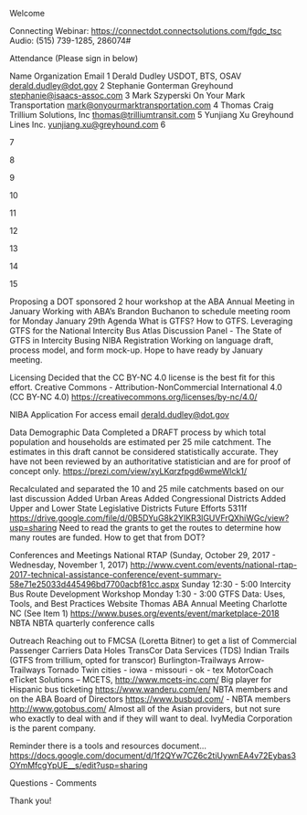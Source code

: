 
Welcome 

Connecting
	Webinar: https://connectdot.connectsolutions.com/fgdc_tsc
Audio: (515) 739-1285, 286074#

Attendance (Please sign in below)


Name
Organization
Email
1
Derald Dudley
USDOT, BTS, OSAV
derald.dudley@dot.gov
2
Stephanie Gonterman
Greyhound
stephanie@isaacs-assoc.com
3
Mark Szyperski
On Your Mark Transportation
mark@onyourmarktransportation.com
4
Thomas Craig
Trillium Solutions, Inc
thomas@trilliumtransit.com
5
Yunjiang Xu
Greyhound Lines Inc.
yunjiang.xu@greyhound.com
6






7






8






9






10






11






12






13






14






15







Proposing a DOT sponsored 2 hour workshop at the ABA Annual Meeting in January
Working with ABA’s Brandon Buchanon to schedule meeting room for Monday January 29th
Agenda
What is GTFS?
How to GTFS.
Leveraging GTFS for the National Intercity Bus Atlas
Discussion Panel - The State of GTFS in Intercity Busing
NIBA Registration
Working on language draft, process model,  and form mock-up.  Hope to have ready by January meeting.

Licensing
	Decided that the CC BY-NC 4.0 license is the best fit for this effort.
Creative Commons - Attribution-NonCommercial International 4.0 (CC BY-NC 4.0)
https://creativecommons.org/licenses/by-nc/4.0/

NIBA Application
For access email derald.dudley@dot.gov 

Data
Demographic Data
Completed a DRAFT process by which total population and households are estimated per 25 mile catchment. The estimates in this draft cannot be considered statistically accurate. They have not been reviewed by an authoritative statistician and are for proof of concept only.
	https://prezi.com/view/xyLKqrzfpgd6wmeWlck1/

Recalculated and separated the 10 and 25 mile catchments based on our last discussion
Added Urban Areas
Added Congressional Districts
Added Upper and Lower State Legislative Districts
Future Efforts
5311f
https://drive.google.com/file/d/0B5DYuG8k2YIKR3lGUVFrQXhiWGc/view?usp=sharing
Need to read the grants to get the routes to determine how many routes are funded. How to get that from DOT?

Conferences and Meetings
National RTAP (Sunday, October 29, 2017 - Wednesday, November 1, 2017)
http://www.cvent.com/events/national-rtap-2017-technical-assistance-conference/event-summary-58e71e25033d445496bd7700acbf81cc.aspx
Sunday 12:30 - 5:00
	Intercity Bus Route Development Workshop
Monday 1:30 - 3:00
	GTFS Data: Uses, Tools, and Best Practices
Website Thomas
ABA Annual Meeting Charlotte NC (See Item 1)
https://www.buses.org/events/event/marketplace-2018
NBTA 
NBTA quarterly conference calls

Outreach
Reaching out to FMCSA (Loretta Bitner) to get a list of Commercial Passenger Carriers
Data Holes
TransCor Data Services (TDS)
Indian Trails (GTFS from trillium, opted for transcor)
Burlington-Trailways
Arrow-Trailways
Tornado
Twin cities - iowa - missouri - ok - tex
MotorCoach eTicket Solutions – MCETS, http://www.mcets-inc.com/ 
Big player for Hispanic bus ticketing
https://www.wanderu.com/en/
NBTA members and on the ABA Board of Directors
https://www.busbud.com/ - NBTA members
http://www.gotobus.com/
Almost all of the Asian providers, but not sure who exactly to deal with and if they will want to deal. IvyMedia Corporation is the parent company.

Reminder there is a tools and resources document...
https://docs.google.com/document/d/1f2QYw7CZ6c2tiUywnEA4v72Eybas3OYmMfcgYpUE__s/edit?usp=sharing

Questions - Comments

Thank you!
